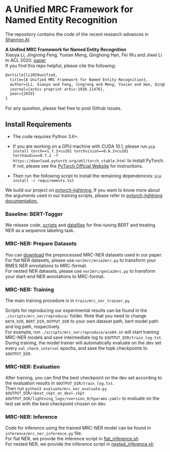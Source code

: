 # A Unified MRC Framework for Named Entity Recognition 
The repository contains the code of the recent research advances in [Shannon.AI](http://www.shannonai.com). 

**A Unified MRC Framework for Named Entity Recognition** <br>
Xiaoya Li, Jingrong Feng, Yuxian Meng, Qinghong Han, Fei Wu and Jiwei Li<br>
In ACL 2020. [paper](https://arxiv.org/abs/1910.11476)<br>
If you find this repo helpful, please cite the following:
```latex
@article{li2019unified,
  title={A Unified MRC Framework for Named Entity Recognition},
  author={Li, Xiaoya and Feng, Jingrong and Meng, Yuxian and Han, Qinghong and Wu, Fei and Li, Jiwei},
  journal={arXiv preprint arXiv:1910.11476},
  year={2019}
}
```
For any question, please feel free to post Github issues. <br>

## Install Requirements

* The code requires Python 3.6+.

* If you are working on a GPU machine with CUDA 10.1, please run `pip install torch==1.7.1+cu101 torchvision==0.8.2+cu101 torchaudio==0.7.2 -f https://download.pytorch.org/whl/torch_stable.html` to install PyTorch. If not, please see the [PyTorch Official Website](https://pytorch.org/) for instructions.

* Then run the following script to install the remaining dependenices: `pip install -r requirements.txt`

We build our project on [pytorch-lightning.](https://github.com/PyTorchLightning/pytorch-lightning)
If you want to know more about the arguments used in our training scripts, please 
refer to [pytorch-lightning documentation.](https://pytorch-lightning.readthedocs.io/en/latest/)

### Baseline: BERT-Tagger 

We release code, [scripts](./scripts/bert_tagger/reproduce) and [datafiles](./ner2mrc/download.md) for fine-tuning BERT and treating NER as a sequence labeling task. <br>

### MRC-NER: Prepare Datasets

You can [download](./ner2mrc/download.md) the preprocessed MRC-NER datasets used in our paper. <br>
For flat NER datasets, please use `ner2mrc/mrsa2mrc.py` to transform your BMES NER annotations to MRC-format. <br>
For nested NER datasets, please use `ner2mrc/genia2mrc.py` to transform your start-end NER annotations to MRC-format. <br>

### MRC-NER: Training

The main training procedure is in `train/mrc_ner_trainer.py`

Scripts for reproducing our experimental results can be found in the `./scripts/mrc_ner/reproduce/` folder. 
Note that you need to change `DATA_DIR`, `BERT_DIR`, `OUTPUT_DIR` to your own dataset path, bert model path and log path, respectively.  <br> 
For example, run `./scripts/mrc_ner/reproduce/ace04.sh` will start training MRC-NER models and save intermediate log to `$OUTPUT_DIR/train_log.txt`. <br> 
During training, the model trainer will automatically evaluate on the dev set every `val_check_interval` epochs,
and save the topk checkpoints to `$OUTPUT_DIR`. <br> 

### MRC-NER: Evaluation

After training, you can find the best checkpoint on the dev set according to the evaluation results in `$OUTPUT_DIR/train_log.txt`. <br> 
Then run `python3 evaluate/mrc_ner_evaluate.py $OUTPUT_DIR/<best_ckpt_on_dev>.ckpt  $OUTPUT_DIR/lightning_logs/<version_0/hparams.yaml>` to evaluate on the test set with the best checkpoint chosen on dev. 

### MRC-NER: Inference 

Code for inference using the trained MRC-NER model can be found in `inference/mrc_ner_inference.py` file. <br>
For flat NER, we provide the inference script in [flat_inference.sh](./scripts/mrc_ner/flat_inference.sh) <br>
For nested NER, we provide the inference script in [nested_inference.sh](./scripts/mrc_ner/nested_inference.sh) 